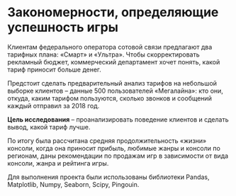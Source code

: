 # Закономерности, определяющие успешность игры

Клиентам федерального оператора сотовой связи предлагают два тарифных плана: «Смарт» и «Ультра». Чтобы скорректировать рекламный бюджет, коммерческий департамент хочет понять, какой тариф приносит больше денег.

Предстоит сделать предварительный анализ тарифов на небольшой выборке клиентов – данные 500 пользователей «Мегалайна»: кто они, откуда, каким тарифом пользуются, сколько звонков и сообщений каждый отправил за 2018 год.

**Цель исследования** – проанализировать поведение клиентов и сделать вывод, какой тариф лучше.

По итогу была рассчитана средняя продолжительность «жизни» консоли, когда она приносит прибыль, любимые жанры и консоли по регионам, даны рекомендации по продажам игр в зависимости от вида консоли, жанра и рейтинга игры.

Для выполнения проекта были использованы библиотеки Pandas, Matplotlib, Numpy, Seaborn, Scipy, Pingouin.
